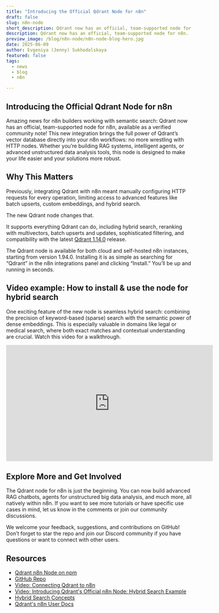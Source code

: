 ```yaml
---
title: "​​Introducing the Official Qdrant Node for n8n" 
draft: false
slug: n8n-node
short_description: Qdrant now has an official, team-supported node for n8n.
description: Qdrant now has an official, team-supported node for n8n.
preview_image: /blog/n8n-node/n8n-node-blog-hero.jpg
date: 2025-06-09
author: Evgeniya (Jenny) Sukhodolskaya 
featured: false
tags:
  - news
  - blog
  - n8n

---
```


## ​​Introducing the Official Qdrant Node for n8n

Amazing news for n8n builders working with semantic search: Qdrant now has an official, team-supported node for n8n, available as a verified community note!
This new integration brings the full power of Qdrant’s vector database directly into your n8n workflows: no more wrestling with HTTP nodes.
Whether you’re building RAG systems, intelligent agents, or advanced unstructured data analysis tools, this node is designed to make your life easier and your solutions more robust.

## Why This Matters

Previously, integrating Qdrant with n8n meant manually configuring HTTP requests for every operation, limiting access to advanced features like batch upserts, custom embeddings, and hybrid search.

The new Qdrant node changes that.

It supports everything Qdrant can do, including hybrid search, reranking with multivectors, batch upserts and updates, sophisticated filtering, and compatibility with the latest [Qdrant 1.14.0](https://qdrant.tech/blog/qdrant-1.14.x/) release.

The Qdrant node is available for both cloud and self-hosted n8n instances, starting from version 1.94.0. Installing it is as simple as searching for “Qdrant” in the n8n integrations panel and clicking “Install.” You’ll be up and running in seconds.  

## Video example: How to install & use the node for hybrid search

One exciting feature of the new node is seamless hybrid search: combining the precision of keyword-based (sparse) search with the semantic power of dense embeddings. This is especially valuable in domains like legal or medical search, where both exact matches and contextual understanding are crucial. Watch this video for a walkthrough. 

<iframe width="560" height="315" src="https://www.youtube.com/embed/sYP_kHWptHY?si=t4GTxVCfTNiXEE4S" title="YouTube video player" frameborder="0" allow="accelerometer; autoplay; clipboard-write; encrypted-media; gyroscope; picture-in-picture; web-share" referrerpolicy="strict-origin-when-cross-origin" allowfullscreen></iframe>

## Explore More and Get Involved

The Qdrant node for n8n is just the beginning. You can now build advanced RAG chatbots, agents for unstructured big data analysis, and much more, all natively within n8n. If you want to see more tutorials or have specific use cases in mind, let us know in the comments or join our community discussions.

We welcome your feedback, suggestions, and contributions on GitHub! Don’t forget to star the repo and join our Discord community if you have questions or want to connect with other users.

## Resources

* [Qdrant n8n Node on npm](https://www.npmjs.com/package/n8n-nodes-qdrant)  
* [GitHub Repo](https://github.com/qdrant/n8n-nodes-qdrant)  
* [Video: Connecting Qdrant to n8n](https://youtu.be/fYMGpXyAsfQ?feature=shared&t=194)  
* [Video: Introducing Qdrant's Official n8n Node: Hybrid Search Example](https://www.youtube.com/watch?v=sYP_kHWptHY)
* [Hybrid Search Concepts](https://qdrant.tech/documentation/concepts/search/)
* [Qdrant's n8n User Docs](https://qdrant.tech/documentation/platforms/n8n/)
